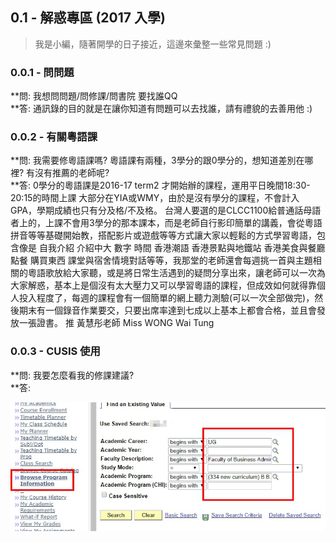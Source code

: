 ## 0.1 - 解惑專區 \(2017 入學\)

> 我是小編，隨著開學的日子接近，這邊來彙整一些常見問題 :\)

### 0.0.1 - 問問題

**問: 我想問問題/問修課/問書院 要找誰QQ      
**答: 通訊錄的目的就是在讓你知道有問題可以去找誰，請有禮貌的去善用他 :\)

### 0.0.2 - 有關粵語課

**問: 我需要修粵語課嗎? 粵語課有兩種，3學分的跟0學分的，想知道差別在哪裡? 有沒有推薦的老師呢?            
**答: 0學分的粵語課是2016-17 term2 才開始辦的課程，運用平日晚間18:30-20:15的時間上課 大部分在YIA或WMY，由於是沒有學分的課程，不會計入GPA，學期成績也只有分及格/不及格。 台灣人要選的是CLCC1100給普通話母語者上的，上課不會用3學分的那本課本，而是老師自行影印簡單的講義，會從粵語拼音等等基礎開始教，搭配影片或遊戲等等方式讓大家以輕鬆的方式學習粵語，包含像是 自我介紹 介紹中大 數字 時間 香港潮語 香港景點與地鐵站 香港美食與餐廳點餐 購買東西 課堂與宿舍情境對話等等，我那堂的老師還會每週挑一首與主題相關的粵語歌放給大家聽，或是將日常生活遇到的疑問分享出來，讓老師可以一次為大家解惑，基本上是個沒有太大壓力又可以學習粵語的課程，但成效如何就得靠個人投入程度了，每週的課程會有一個簡單的網上聽力測驗\(可以一次全部做完\)，然後期末有一個錄音作業要交，只要出席率達到七成以上基本上都會合格，並且會發放一張證書。 推 黃慧彤老師 Miss WONG Wai Tung

### 0.0.3 - CUSIS 使用

**問: 我要怎麼看我的修課建議?      
**答:

![](/assets/program.png)

### 



